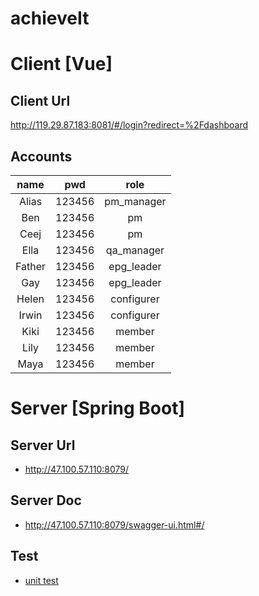 # achieveIt

# Client [Vue]
## Client Url
http://119.29.87.183:8081/#/login?redirect=%2Fdashboard
## Accounts
| name | pwd | role |
| :----:| :----: |:----:|
|Alias|	123456|	pm_manager|
|Ben|	123456|	pm|
|Ceej| 123456|	pm|
|Ella|	123456|	qa_manager|
|Father|	123456|	epg_leader|
|Gay|	123456|	epg_leader|
|Helen|	123456|	configurer|
|Irwin|	123456|	configurer|
|Kiki|	123456|	member|
|Lily|	123456|	member|
|Maya|	123456|	member|

# Server [Spring Boot]
## Server Url
- http://47.100.57.110:8079/
## Server Doc
- http://47.100.57.110:8079/swagger-ui.html#/
## Test
- [unit test](achieveit-server/src/test/com/achieveit/)

